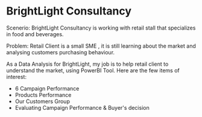 # BrightLight Consultancy

Scenerio: BrightLight Consultancy is working with retail stall that specializes in food and beverages. 

Problem: Retail Client is a small SME , it is still learning about the market and analysing customers purchasing behaviour.

As a Data Analysis for BrightLight, my job is to help retail client to understand the market, using PowerBI Tool. Here are the few items of interest:

- 6 Campaign Performance
- Products Performance
- Our Customers Group
- Evaluating Campaign Performance & Buyer's decision
